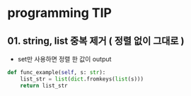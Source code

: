 # programming TIP

## 01. string, list 중복 제거 ( 정렬 없이 그대로 )

- set만 사용하면 정렬 한 값이 output  

```python
def func_example(self, s: str):
    list_str = list(dict.fromkeys(list(s)))
    return list_str
```

